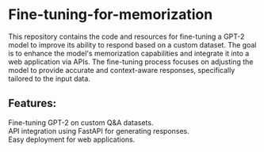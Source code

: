 # Fine-tuning-for-memorization
This repository contains the code and resources for fine-tuning a GPT-2 model to improve its ability to respond based on a custom dataset. The goal is to enhance the model's memorization capabilities and integrate it into a web application via APIs. The fine-tuning process focuses on adjusting the model to provide accurate and context-aware responses, specifically tailored to the input data.

## Features:
Fine-tuning GPT-2 on custom Q&A datasets.  
API integration using FastAPI for generating responses.  
Easy deployment for web applications.  
